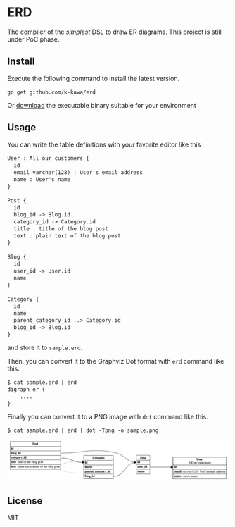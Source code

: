 # ERD

The compiler of the *simplest* DSL to draw ER diagrams. This project is still under PoC phase.

## Install

Execute the following command to install the latest version.

    go get github.com/k-kawa/erd

Or [download](https://github.com/k-kawa/erd/releases) the executable binary suitable for your environment

## Usage

You can write the table definitions with your favorite editor like this

    User : All our customers {
      id
      email varchar(128) : User's email address
      name : User's name
    }
    
    Post {
      id
      blog_id -> Blog.id
      category_id -> Category.id
      title : title of the blog post
      text : plain text of the blog post
    }
    
    Blog {
      id
      user_id -> User.id
      name
    }
    
    Category {
      id
      name
      parent_category_id ..> Category.id
      blog_id -> Blog.id
    }

    
and store it to `sample.erd`.
 
Then, you can convert it to the Graphviz Dot format with `erd` command like this.

    $ cat sample.erd | erd
    digraph er {
        ....
    }

Finally you can convert it to a PNG image with `dot` command like this.

    $ cat sample.erd | erd | dot -Tpng -o sample.png

![sample.png](./sample.png)

## License
MIT
